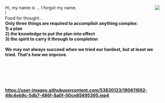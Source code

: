 <img align="right" src="https://i.imgur.com/lryIlZT.png"/>
Hi, my name is ... I forgot my name.<br>
!<br>
Food for thought...<br><b>
Only three things are required to accomplish anything complex:<br>
1) a plan<br>
2) the knowledge to put the plan into effect<br>
3) the spirit to carry it through to completion<br><br>
We may not always succeed when we tried our hardest, but at least we tried. That's how we improve.<br><br><br><br><br><br>

https://user-images.githubusercontent.com/53830123/180611692-48c4eb9c-5db7-486f-8a0f-00ce85695395.mp4
